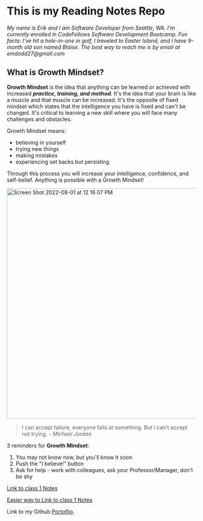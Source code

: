 # This is my Reading Notes Repo

_My name is Erik and I am Software Developer from Seattle, WA. I'm currently enrolled in CodeFellows Software Development Bootcamp. Fun facts: I've hit a hole-in-one in golf, I traveled to Easter Island, and I have 9-month old son named Blaise. The best way to reach me is by email at emdodd27@gmail.com_

## What is **Growth Mindset**?

**Growth Mindset** is the idea that anything can be learned or achieved with increased **_practice, training, and method_**. It's the idea that your brain is like a muscle and that muscle can be increased. It's the opposite of fixed mindset which states that the intelligence you have is fixed and can't be changed. It's critical to learning a new skill where you will face many challenges and obstacles. 

Growth Mindset means: 

- believing in yourself 
- trying new things
- making mistakes 
- experiencing set backs but persisting  

Through this process you will increase your intelligence, confidence, and self-belief. Anything is possible with a Growth Mindset!

<img width="611" alt="Screen Shot 2022-08-01 at 12 16 07 PM" src="https://user-images.githubusercontent.com/20542397/182228374-5ed860ff-9b64-485a-8ae1-08915d53e23d.png">

>I can accept failure, everyone fails at something. But I can't accept not trying. - _Michael Jordan_

3 reminders for **Growth Mindset**:

1. You may not know now, but you'll know it soon
2. Push the "I believe!" button
3. Ask for help - work with colleagues, ask your Professor/Manager, don't be shy

[Link to class 1 Notes](https://erikdodd.github.io/reading-notes/class1)

[Easier way to Link to class 1 Notes](class1.md)

Link to my Github [Portoflio](https://github.com/emdodd27/).
